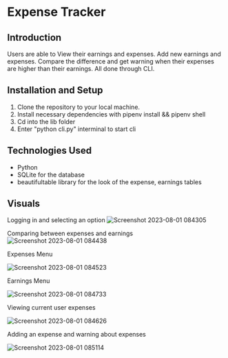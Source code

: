 # Expense Tracker

## Introduction

Users are able to View their earnings and expenses. Add new earnings and expenses. Compare the difference and get warning when their expenses are higher than their earnings. All done through CLI.

## Installation and Setup

1. Clone the repository to your local machine.
2. Install necessary dependencies with pipenv install && pipenv shell
3. Cd into the lib folder
4. Enter "python cli.py" interminal to start cli

## Technologies Used
- Python
- SQLite for the database
- beautifultable library for the look of the expense, earnings tables

## Visuals
Logging in and selecting an option
![Screenshot 2023-08-01 084305](https://github.com/YasmeenY/Expense-Tracker-Project/assets/90418738/c01bf3bf-ef83-4885-b4b6-d432fbe3cee0)

Comparing between expenses and earnings
![Screenshot 2023-08-01 084438](https://github.com/YasmeenY/Expense-Tracker-Project/assets/90418738/b2a5408a-da47-434c-9b5d-cccebe94b147)

Expenses Menu

![Screenshot 2023-08-01 084523](https://github.com/YasmeenY/Expense-Tracker-Project/assets/90418738/e16145ce-9975-4ee9-a622-b58676a43f9e)

Earnings Menu

![Screenshot 2023-08-01 084733](https://github.com/YasmeenY/Expense-Tracker-Project/assets/90418738/a4ba762d-3672-4688-83c4-79673d46c915)

Viewing current user expenses

![Screenshot 2023-08-01 084626](https://github.com/YasmeenY/Expense-Tracker-Project/assets/90418738/f974059e-1c6a-410a-83ad-ef3d0efa7156)

Adding an expense and warning about expenses

![Screenshot 2023-08-01 085114](https://github.com/YasmeenY/Expense-Tracker-Project/assets/90418738/d520ad3d-cee1-4637-9871-cee743230e9f)

